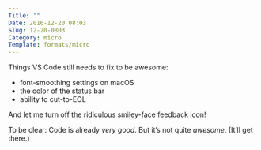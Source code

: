 ```yaml
---
Title: ""
Date: 2016-12-20 08:03
Slug: 12-20-0803
Category: micro
Template: formats/micro
---
```


Things VS Code still needs to fix to be awesome:

- font-smoothing settings on macOS
- the color of the status bar
- ability to cut-to-EOL

And let me turn off the ridiculous smiley-face feedback icon!

To be clear: Code is already *very good*. But it’s not quite *awesome*. (It’ll get there.)
